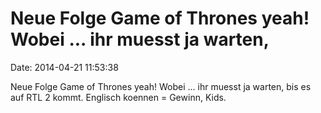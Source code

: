 Neue Folge Game of Thrones yeah! Wobei \... ihr muesst ja warten,
=================================================================

Date: 2014-04-21 11:53:38

Neue Folge Game of Thrones yeah! Wobei \... ihr muesst ja warten, bis es
auf RTL 2 kommt. Englisch koennen = Gewinn, Kids.
